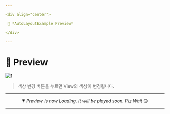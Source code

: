 ```yaml
---

<div align="center">

 💛 *AutoLayoutExample Preview*

</div>

---
```


# 📱 Preview
![1](https://user-images.githubusercontent.com/68846212/186441180-559e16c4-1b39-48ab-9acb-bbbc1bed4d71.gif)
> 색상 변경 버튼을 누르면 View의 색상이 변경됩니다.  

---

<div align="center">

 💗 *Preview is now Loading. It will be played soon. Plz Wait* 🙃

</div>

---